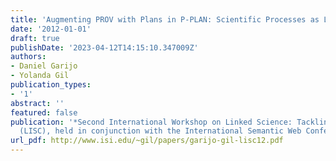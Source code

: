 ```yaml
---
title: 'Augmenting PROV with Plans in P-PLAN: Scientific Processes as Linked Data'
date: '2012-01-01'
draft: true
publishDate: '2023-04-12T14:15:10.347009Z'
authors:
- Daniel Garijo
- Yolanda Gil
publication_types:
- '1'
abstract: ''
featured: false
publication: '*Second International Workshop on Linked Science: Tackling Big Data
  (LISC), held in conjunction with the International Semantic Web Conference (ISWC)*'
url_pdf: http://www.isi.edu/~gil/papers/garijo-gil-lisc12.pdf
---
```


